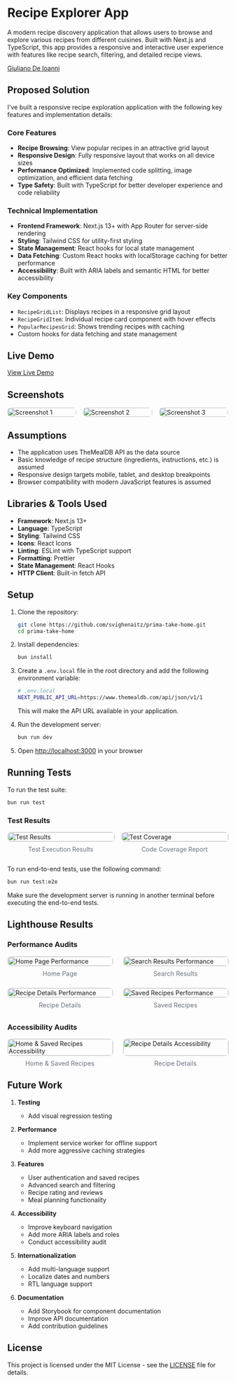 # Recipe Explorer App

A modern recipe discovery application that allows users to browse and explore various recipes from different cuisines. Built with Next.js and TypeScript, this app provides a responsive and interactive user experience with features like recipe search, filtering, and detailed recipe views.

[Giuliano De Ioanni](mailto:giulianodeioannigcp@gmail.com)

## Proposed Solution

I've built a responsive recipe exploration application with the following key features and implementation details:

### Core Features
- **Recipe Browsing**: View popular recipes in an attractive grid layout
- **Responsive Design**: Fully responsive layout that works on all device sizes
- **Performance Optimized**: Implemented code splitting, image optimization, and efficient data fetching
- **Type Safety**: Built with TypeScript for better developer experience and code reliability

### Technical Implementation
- **Frontend Framework**: Next.js 13+ with App Router for server-side rendering
- **Styling**: Tailwind CSS for utility-first styling
- **State Management**: React hooks for local state management
- **Data Fetching**: Custom React hooks with localStorage caching for better performance
- **Accessibility**: Built with ARIA labels and semantic HTML for better accessibility

### Key Components
- `RecipeGridList`: Displays recipes in a responsive grid layout
- `RecipeGridItem`: Individual recipe card component with hover effects
- `PopularRecipesGrid`: Shows trending recipes with caching
- Custom hooks for data fetching and state management

## Live Demo

[View Live Demo](https://your-deployed-app-url.vercel.app)

## Screenshots

<div style="display: grid; grid-template-columns: repeat(3, 1fr); gap: 1rem; align-items: stretch; justify-content: center;">
  <div style="display: flex; flex-direction: column;">
    <img src="docs/screenshot1.png" alt="Screenshot 1" style="width: 100%; height: 100%; object-fit: cover; border-radius: 8px;"/>
  </div>
  <div style="display: flex; flex-direction: column;">
    <img src="docs/screenshot2.png" alt="Screenshot 2" style="width: 100%; height: 100%; object-fit: cover; border-radius: 8px;"/>
  </div>
  <div style="display: flex; flex-direction: column;">
    <img src="docs/screenshot3.png" alt="Screenshot 3" style="width: 100%; height: 100%; object-fit: cover; border-radius: 8px;"/>
  </div>
</div>

## Assumptions

- The application uses TheMealDB API as the data source
- Basic knowledge of recipe structure (ingredients, instructions, etc.) is assumed
- Responsive design targets mobile, tablet, and desktop breakpoints
- Browser compatibility with modern JavaScript features is assumed

## Libraries & Tools Used

- **Framework**: Next.js 13+
- **Language**: TypeScript
- **Styling**: Tailwind CSS
- **Icons**: React Icons
- **Linting**: ESLint with TypeScript support
- **Formatting**: Prettier
- **State Management**: React Hooks
- **HTTP Client**: Built-in fetch API

## Setup

1. Clone the repository:
   ```bash
   git clone https://github.com/svighenaitz/prima-take-home.git
   cd prima-take-home
   ```

2. Install dependencies:
   ```bash
   bun install
   ```

3. Create a `.env.local` file in the root directory and add the following environment variable:
   ```bash
   # .env.local
   NEXT_PUBLIC_API_URL=https://www.themealdb.com/api/json/v1/1
   ```
   
   This will make the API URL available in your application.

4. Run the development server:
   ```bash
   bun run dev
   ```

5. Open [http://localhost:3000](http://localhost:3000) in your browser

## Running Tests

To run the test suite:

```bash
bun run test
```

### Test Results

<div style="display: grid; grid-template-columns: repeat(2, 1fr); gap: 1rem; align-items: stretch; justify-content: center;">
  <div style="display: flex; flex-direction: column;">
    <img src="docs/test/tests.png" alt="Test Results" style="width: 100%; height: 100%; object-fit: contain; border-radius: 8px; border: 1px solid #e5e7eb;"/>
    <p style="text-align: center; margin-top: 0.5rem; color: #6b7280;">Test Execution Results</p>
  </div>
  <div style="display: flex; flex-direction: column;">
    <img src="docs/test/coverage.png" alt="Test Coverage" style="width: 100%; height: 100%; object-fit: contain; border-radius: 8px; border: 1px solid #e5e7eb;"/>
    <p style="text-align: center; margin-top: 0.5rem; color: #6b7280;">Code Coverage Report</p>
  </div>
</div>

To run end-to-end tests, use the following command:

```bash
bun run test:e2e
```

Make sure the development server is running in another terminal before executing the end-to-end tests.

## Lighthouse Results

### Performance Audits
<div style="display: grid; grid-template-columns: repeat(2, 1fr); gap: 1.5rem; margin-bottom: 2rem;">
  <div style="display: flex; flex-direction: column;">
    <img src="docs/lighthouse/home.png" alt="Home Page Performance" style="width: 100%; height: auto; border-radius: 8px; border: 1px solid #e5e7eb;"/>
    <p style="text-align: center; margin: 0.5rem 0 0; color: #6b7280; font-size: 0.9rem;">Home Page</p>
  </div>
  <div style="display: flex; flex-direction: column;">
    <img src="docs/lighthouse/search.png" alt="Search Results Performance" style="width: 100%; height: auto; border-radius: 8px; border: 1px solid #e5e7eb;"/>
    <p style="text-align: center; margin: 0.5rem 0 0; color: #6b7280; font-size: 0.9rem;">Search Results</p>
  </div>
  <div style="display: flex; flex-direction: column;">
    <img src="docs/lighthouse/details.png" alt="Recipe Details Performance" style="width: 100%; height: auto; border-radius: 8px; border: 1px solid #e5e7eb;"/>
    <p style="text-align: center; margin: 0.5rem 0 0; color: #6b7280; font-size: 0.9rem;">Recipe Details</p>
  </div>
  <div style="display: flex; flex-direction: column;">
    <img src="docs/lighthouse/saved.png" alt="Saved Recipes Performance" style="width: 100%; height: auto; border-radius: 8px; border: 1px solid #e5e7eb;"/>
    <p style="text-align: center; margin: 0.5rem 0 0; color: #6b7280; font-size: 0.9rem;">Saved Recipes</p>
  </div>
</div>

### Accessibility Audits
<div style="display: grid; grid-template-columns: repeat(2, 1fr); gap: 1.5rem; margin-top: 1rem;">
  <div style="display: flex; flex-direction: column;">
    <img src="docs/lighthouse/a11y-home-saved.png" alt="Home & Saved Recipes Accessibility" style="width: 100%; height: auto; border-radius: 8px; border: 1px solid #e5e7eb;"/>
    <p style="text-align: center; margin: 0.5rem 0 0; color: #6b7280; font-size: 0.9rem;">Home & Saved Recipes</p>
  </div>
  <div style="display: flex; flex-direction: column;">
    <img src="docs/lighthouse/a11y-details.png" alt="Recipe Details Accessibility" style="width: 100%; height: auto; border-radius: 8px; border: 1px solid #e5e7eb;"/>
    <p style="text-align: center; margin: 0.5rem 0 0; color: #6b7280; font-size: 0.9rem;">Recipe Details</p>
  </div>
</div>

## Future Work

1. **Testing**
   - Add visual regression testing

2. **Performance**
   - Implement service worker for offline support
   - Add more aggressive caching strategies


3. **Features**
   - User authentication and saved recipes
   - Advanced search and filtering
   - Recipe rating and reviews
   - Meal planning functionality

4. **Accessibility**
   - Improve keyboard navigation
   - Add more ARIA labels and roles
   - Conduct accessibility audit

5. **Internationalization**
   - Add multi-language support
   - Localize dates and numbers
   - RTL language support

6. **Documentation**
   - Add Storybook for component documentation
   - Improve API documentation
   - Add contribution guidelines

## License

This project is licensed under the MIT License - see the [LICENSE](LICENSE) file for details.